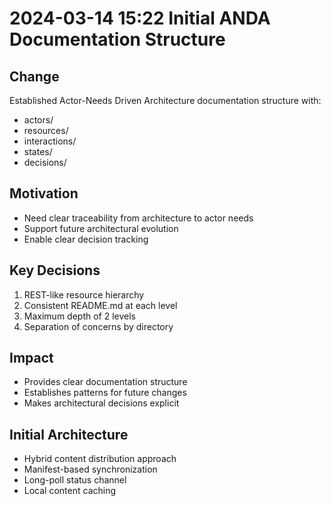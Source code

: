 # 2024-03-14 15:22 Initial ANDA Documentation Structure

## Change
Established Actor-Needs Driven Architecture documentation structure with:
- actors/
- resources/
- interactions/
- states/
- decisions/

## Motivation
- Need clear traceability from architecture to actor needs
- Support future architectural evolution
- Enable clear decision tracking

## Key Decisions
1. REST-like resource hierarchy
2. Consistent README.md at each level
3. Maximum depth of 2 levels
4. Separation of concerns by directory

## Impact
- Provides clear documentation structure
- Establishes patterns for future changes
- Makes architectural decisions explicit

## Initial Architecture
- Hybrid content distribution approach
- Manifest-based synchronization
- Long-poll status channel
- Local content caching